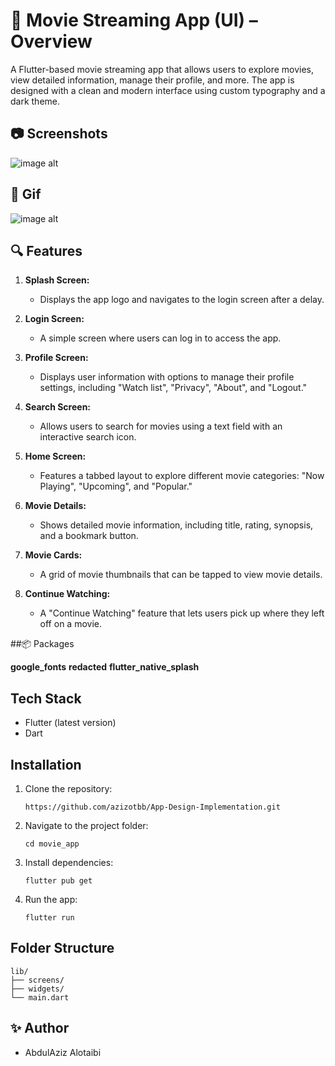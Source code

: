 # 📘  Movie Streaming App (UI) – Overview

A Flutter-based movie streaming app that allows users to explore movies, view detailed information, manage their profile, and more. The app is designed with a clean and modern interface using custom typography and a dark theme.



## 📷 Screenshots 

![image alt](https://github.com/azizotbb/App-Design-Implementation/blob/97cc0bbcb31a3744390f828168d87df6351b9e51/img.jpg)



## 🎥 Gif

![image alt](https://github.com/azizotbb/App-Design-Implementation/blob/4f7f376779f179da44b04e9d24f849775b637e82/movieGif.gif)



## 🔍 Features

1. **Splash Screen:**
   - Displays the app logo and navigates to the login screen after a delay.

2. **Login Screen:**
   - A simple screen where users can log in to access the app.

3. **Profile Screen:**
   - Displays user information with options to manage their profile settings, including "Watch list", "Privacy", "About", and "Logout."

4. **Search Screen:**
   - Allows users to search for movies using a text field with an interactive search icon.

5. **Home Screen:**
   - Features a tabbed layout to explore different movie categories: "Now Playing", "Upcoming", and "Popular."

6. **Movie Details:**
   - Shows detailed movie information, including title, rating, synopsis, and a bookmark button.

7. **Movie Cards:**
   - A grid of movie thumbnails that can be tapped to view movie details.

8. **Continue Watching:**
   - A "Continue Watching" feature that lets users pick up where they left off on a movie.


##📦 Packages

**google_fonts**
**redacted**
**flutter_native_splash**



## Tech Stack

- Flutter (latest version) 
- Dart



## Installation

1.  Clone the repository:

    `https://github.com/azizotbb/App-Design-Implementation.git` 

2.  Navigate to the project folder:

    `cd movie_app` 

3.  Install dependencies:

    `flutter pub get` 

4.  Run the app:

    `flutter run`




## Folder Structure

    lib/
    ├── screens/
    ├── widgets/
    └── main.dart
    

    
## ✨ Author

- AbdulAziz Alotaibi
